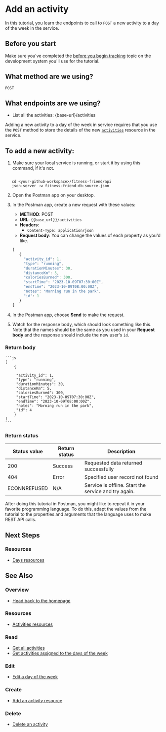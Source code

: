 # Add an activity

In this tutorial, you learn the endpoints to call
to `POST` a new activity to a day of the week in the service.

## Before you start

Make sure you've completed the [before you begin tracking](../tutorials/before-you-begin-tracking.md) topic on the development system you'll use for the tutorial.

## What method are we using?

`POST`

## What endpoints are we using?

- List all the activities: {base-url}/activities
  
Adding a new activity to a day of the week in service requires that you use the `POST` method to store the details of the new [`activities`](activities.md) resource in the service.

## To add a new activity:

1. Make sure your local service is running, or start it by using this command, if it's not.

 ```shell

    cd <your-github-workspace>/fitness-friend/api
    json-server -w fitness-friend-db-source.json

 ```

2. Open the Postman app on your desktop.
3. In the Postman app, create a new request with these values:
    * **METHOD**: POST
    * **URL**: `{{base_url}}/activities`
    * **Headers**:
        * `Content-Type: application/json`
    * **Request body**:
        You can change the values of each property as you'd like.

    ```js
    [
       {
         "activity_id": 1,
         "type": "running",
         "durationMinutes": 30,
         "distanceKm": 5,
         "caloriesBurned": 300,
         "startTime": "2023-10-09T07:30:00Z",
         "endTime": "2023-10-09T08:00:00Z",
         "notes": "Morning run in the park",
         "id": 1
       }
    ]
    ```

4. In the Postman app, choose **Send** to make the request.
5. Watch for the response body, which should look something like this. Note that the names should be the same as you used in your **Request body** and the response should include the new user's `id`.

### Return body

    ```js
    [
        {

         "activity_id": 1,
         "type": "running",
         "durationMinutes": 30,
         "distanceKm": 5,
         "caloriesBurned": 300,
         "startTime": "2023-10-09T07:30:00Z",
         "endTime": "2023-10-09T08:00:00Z",
         "notes": "Morning run in the park",
         "id": 4
        }
    ]
    ```

### Return status

| Status value | Return status | Description |
| ------------- | ----------- | ----------- |
| 200 | Success | Requested data returned successfully |
| 404 | Error | Specified user record not found |
|  ECONNREFUSED | N/A | Service is offline. Start the service and try again. |


After doing this tutorial in Postman, you might like to repeat it in
your favorite programming language. To do this, adapt the values from
the tutorial to the properties and arguments that the language uses to
make REST API calls.

## Next Steps

### Resources

* [Days resources](./days.md)

## See Also

### Overview

* [Head back to the homepage](../index.md)

### Resources

* [Activities resources](./activities.md)

### Read

* [Get all activities](./get-activities.md)
* [Get activities assigned to the days of the week](./get-days.md)

### Edit

* [Edit a day of the week](./put-days.md)

### Create

* [Add an activity resource](./post-new-activity.md)

### Delete

* [Delete an activity](./delete-activities.md)